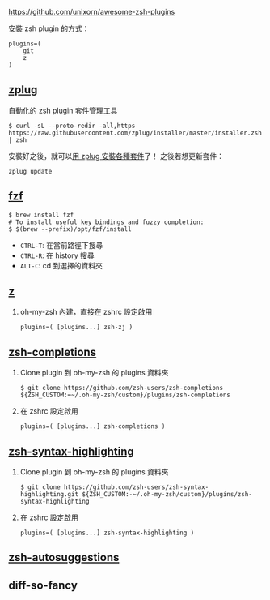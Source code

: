 https://github.com/unixorn/awesome-zsh-plugins

安裝 zsh plugin 的方式：

```shell
plugins=(
	git
	z
)
```


## [zplug](https://github.com/zplug/zplug)
自動化的 zsh plugin 套件管理工具

```shell
$ curl -sL --proto-redir -all,https https://raw.githubusercontent.com/zplug/installer/master/installer.zsh | zsh
```

安裝好之後，就可以[用 zplug 安裝各種套件](https://github.com/zplug/zplug#example)了！
之後若想更新套件：

```shell
zplug update
```


## [fzf](https://github.com/junegunn/fzf#fuzzy-completion-for-bash-and-zsh)

```shell
$ brew install fzf
# To install useful key bindings and fuzzy completion:
$ $(brew --prefix)/opt/fzf/install
```

- `CTRL-T`: 在當前路徑下搜尋
- `CTRL-R`: 在 history 搜尋
- `ALT-C`: cd 到選擇的資料夾


## [z](https://github.com/ohmyzsh/ohmyzsh/tree/master/plugins/z)

1. oh-my-zsh 內建，直接在 zshrc 設定啟用

	```shell
	plugins=( [plugins...] zsh-zj )
	```


## [zsh-completions](https://github.com/zsh-users/zsh-completions)

1. Clone plugin 到 oh-my-zsh 的 plugins 資料夾

	```shell
	$ git clone https://github.com/zsh-users/zsh-completions ${ZSH_CUSTOM:=~/.oh-my-zsh/custom}/plugins/zsh-completions
	```

1. 在 zshrc 設定啟用

	```shell
	plugins=( [plugins...] zsh-completions )
	```


## [zsh-syntax-highlighting](https://github.com/zsh-users/zsh-syntax-highlighting)

1. Clone plugin 到 oh-my-zsh 的 plugins 資料夾

	```shell
	$ git clone https://github.com/zsh-users/zsh-syntax-highlighting.git ${ZSH_CUSTOM:-~/.oh-my-zsh/custom}/plugins/zsh-syntax-highlighting
	```

1. 在 zshrc 設定啟用

	```shell
	plugins=( [plugins...] zsh-syntax-highlighting )
	```


## [zsh-autosuggestions](https://github.com/zsh-users/zsh-autosuggestions)


## diff-so-fancy

